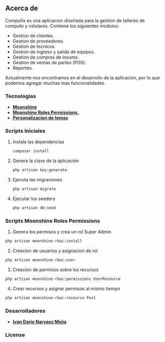 ## Acerca de 

Compufix es una aplicacion diseñada para la gestion de talleres de computo y celulares. Contiene los siguientes modulos:

- Gestion de clientes.
- Gestion de proveedores.
- Gestion de tecnicos.
- Gestion de ingreso y salida de equipos.
- Gestion de compras de insumo.
- Gestion de ventas de partes (POS).
- Reportes.

Actualmente nos encontramos en el desarrollo de la aplicacion, por lo que podemos agregar muchas mas funcionalidades.

### Tecnologias

- **[Moonshine](https://moonshine-laravel.com/)**
- **[Moonshine Roles Permissions.](https://github.com/SWEET1S/moonshine-roles-permissions)**
- **[Personalizacion de temas](https://github.com/estivenm0/orion)**

### Scripts Iniciales 

1. Instala las dependencias
    ```sh
    composer install
    ```

2. Genera la clave de la aplicación
    ```sh
    php artisan key:generate
    ```

3. Ejecuta las migraciones
    ```sh
    php artisan migrate
    ```
4. Ejecutar los seeders
    ```sh
    php artisan db:seed
    ```
### Scripts Moonshine Roles Permissions

1. Genera los permisos y crea un rol Super Admin

```sh 
php artisan moonshine-rbac:install
```
2. Creacion de usuarios y asignacion de rol

```sh 
php artisan moonshine-rbac:user
```
3. Creacion de permisos sobre los recursos

```sh
php artisan moonshine-rbac:permissions UserResource
```
4. Crear recursos y asignar permisos al mismo tiempo
```sh
php artisan moonshine-rbac:resource Post
```

### Desarrolladores
- **[Ivan Dario Narvaez Mejia](https://www.linkedin.com/in/inarvaez1989/)**

### License


